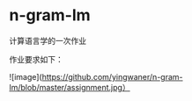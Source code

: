 # n-gram-lm
计算语言学的一次作业

作业要求如下：

![image](https://github.com/yingwaner/n-gram-lm/blob/master/assignment.jpg）
